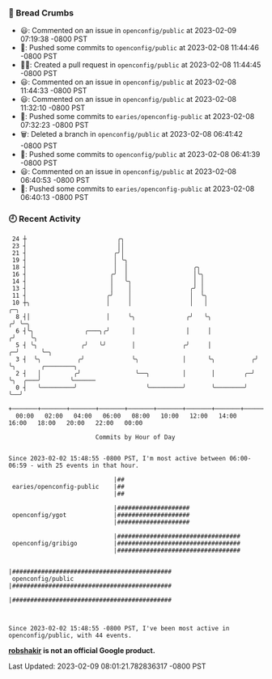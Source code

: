 ### 🍞 Bread Crumbs

 * 😃: Commented on an issue in `openconfig/public` at 2023-02-09 07:19:38 -0800 PST
 * 🚢: Pushed some commits to `openconfig/public` at 2023-02-08 11:44:46 -0800 PST
 * ✍🏼: Created a pull request in `openconfig/public` at 2023-02-08 11:44:45 -0800 PST
 * 😃: Commented on an issue in `openconfig/public` at 2023-02-08 11:44:33 -0800 PST
 * 😃: Commented on an issue in `openconfig/public` at 2023-02-08 11:32:10 -0800 PST
 * 🚢: Pushed some commits to `earies/openconfig-public` at 2023-02-08 07:32:23 -0800 PST
 * 🗑: Deleted a branch in `openconfig/public` at 2023-02-08 06:41:42 -0800 PST
 * 🚢: Pushed some commits to `openconfig/public` at 2023-02-08 06:41:39 -0800 PST
 * 😃: Commented on an issue in `openconfig/public` at 2023-02-08 06:40:53 -0800 PST
 * 🚢: Pushed some commits to `earies/openconfig-public` at 2023-02-08 06:40:13 -0800 PST

### 🕘 Recent Activity
```
 24 ┼                         ╭╮
 23 ┤                         ││
 21 ┤                        ╭╯│
 19 ┤                        │ ╰╮
 18 ┤                        │  │                  ╭╮
 16 ┤                       ╭╯  │                  │╰╮
 14 ┤                       │   ╰╮                 │ │
 13 ┤                       │    │                ╭╯ │
 11 ┤                      ╭╯    │                │  ╰╮
 10 ┼╮                     │     │                │   │                 ╭─╮
  8 ┤│                     │     ╰╮              ╭╯   ╰╮               ╭╯ ╰─╮
  6 ┤╰╮              ╭───╮╭╯      │              │     │              ╭╯    ╰╮
  5 ┤ ╰╮            ╭╯   ╰╯       │             ╭╯     │            ╭─╯      ╰─╮
  3 ┤  ╰╮          ╭╯             ╰╮            │      ╰╮          ╭╯          ╰╮       ╭────────╮
  2 ┤   │         ╭╯               ╰──╮         │       │        ╭─╯            ╰╮  ╭───╯        ╰──────
  0 ┤   ╰─────────╯                   ╰─────────╯       ╰────────╯               ╰──╯
    +───────+───────+───────+───────+───────+───────+───────+───────+───────+───────+───────+───────+────
  00:00   02:00   04:00   06:00   08:00   10:00   12:00   14:00   16:00   18:00   20:00   22:00   00:00   

						Commits by Hour of Day


Since 2023-02-02 15:48:55 -0800 PST, I'm most active between 06:00-06:59 - with 25 events in that hour.

```



```
                             |##
 earies/openconfig-public    |##
                             |##

                             |####################
 openconfig/ygot             |####################
                             |####################

                             |##################################
 openconfig/gribigo          |##################################
                             |##################################

                             |############################################
 openconfig/public           |############################################
                             |############################################



Since 2023-02-02 15:48:55 -0800 PST, I've been most active in openconfig/public, with 44 events.

```
**[robshakir](mailto:robjs@google.com) is not an official Google product.**  


Last Updated: 2023-02-09 08:01:21.782836317 -0800 PST
